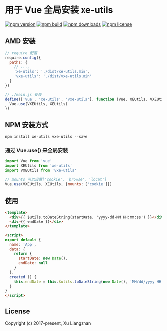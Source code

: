 # 用于 Vue 全局安装 xe-utils

[![npm version](https://img.shields.io/npm/v/vxe-utils.svg?style=flat-square)](https://www.npmjs.org/package/vxe-utils)
[![npm build](https://travis-ci.org/xuliangzhan/vxe-utils.svg?branch=master)](https://travis-ci.org/PanJiaChen/xuliangzhan/vxe-utils)
[![npm downloads](https://img.shields.io/npm/dm/vxe-utils.svg?style=flat-square)](http://npm-stat.com/charts.html?package=vxe-utils)
[![npm license](https://img.shields.io/github/license/mashape/apistatus.svg)](https://github.com/xuliangzhan/vxe-utils/blob/master/LICENSE)

## AMD 安装

```JavaScript
// require 配置
require.config({
  paths: {
    // ...,
    'xe-utils': './dist/xe-utils.min',
    'vxe-utils': './dist/vxe-utils.min'
  }
})

// ./main.js 安装
define(['Vue', 'xe-utils', 'vxe-utils'], function (Vue, XEUtils, VXEUtils) {
  Vue.use(VXEUtils, XEUtils)
})
```

## NPM 安装方式

```JavaScript
npm install xe-utils vxe-utils --save
```

### 通过 Vue.use() 来全局安装

```JavaScript
import Vue from 'vue'
import XEUtils from 'xe-utils'
import VXEUtils from 'vxe-utils'

// mounts 可以设置['cookie', 'browse', 'locat']
Vue.use(VXEUtils, XEUtils, {mounts: ['cookie']})
```

## 使用

```html
<template>
  <div>{{ $utils.toDateString(startDate, 'yyyy-dd-MM HH:mm:ss') }}</div>
  <div>{{ endDate }}</div>
</template>
```

```html
<script>
export default {
  name: 'App',
  data: {
    return {
      startDate: new Date(),
      endDate: null
    }
  },
  created () {
    this.endDate = this.$utils.toDateString(new Date(), 'MM/dd/yyyy HH:mm:ss.SSS')
  }
}
</script>
```

## License

Copyright (c) 2017-present, Xu Liangzhan